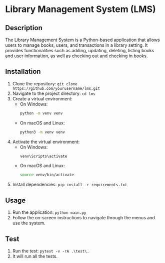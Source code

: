 # Library Management System (LMS)


## Description
The Library Management System is a Python-based application that allows users to manage books, users, and transactions in a library setting. It provides functionalities such as adding, updating, deleting, listing books and user information, as well as checking out and checking in books.


## Installation
1. Clone the repository: `git clone https://github.com/yourusername/lms.git`
2. Navigate to the project directory: `cd lms`
3. Create a virtual environment:
   - On Windows:
     ```sh
     python -m venv venv
     ```
   - On macOS and Linux:
     ```sh
     python3 -m venv venv
     ```
4. Activate the virtual environment:
   - On Windows:
     ```sh
     venv\Scripts\activate
     ```
   - On macOS and Linux:
     ```sh
     source venv/bin/activate
     ```
5. Install dependencies: `pip install -r requirements.txt`


## Usage
1. Run the application: `python main.py`
2. Follow the on-screen instructions to navigate through the menus and use the system.


## Test
1. Run the test: `pytest -v -rA .\test\.`
2. It will run all the tests.
